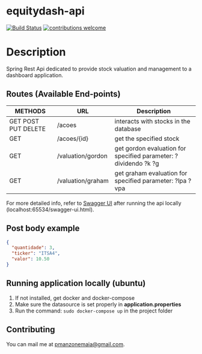 # equitydash-api
[![Build Status](https://travis-ci.org/paulo-manzone/equitydash-api.svg?branch=master)](https://travis-ci.org/paulo-manzone/equitydash-api)
[![contributions welcome](https://img.shields.io/badge/contributions-welcome-brightgreen.svg?style=flat)](https://github.com/dwyl/esta/issues)

# Description
Spring Rest Api dedicated to provide stock valuation and management to a dashboard application.

## Routes (Available End-points)
| METHODS        | URL           | Description |
| ------------- | ------------- | ----------- |
| GET POST PUT DELETE          | /acoes  | interacts with stocks in the database  |
| GET | /acoes/{id}  | get the specified stock|
| GET | /valuation/gordon | get gordon evaluation for specified parameter: ?dividendo ?k ?g |
| GET | /valuation/graham | get graham evaluation for specified parameter: ?lpa ?vpa |

For more detailed info, refer to [Swagger UI](localhost:65534/swagger-ui.html) after running the api locally (localhost:65534/swagger-ui.html).

## Post body example

```json
{
  "quantidade": 3,
  "ticker": "ITSA4",
  "valor": 10.50
}
```
 ## Running application locally (ubuntu)

 1. If not installed, get docker and docker-compose
 2. Make sure the datasource is set properly in **application.properties**
 3. Run the command:  ` sudo docker-compose up ` in the project folder 

 ## Contributing

 You can mail me at pmanzonemaia@gmail.com.







